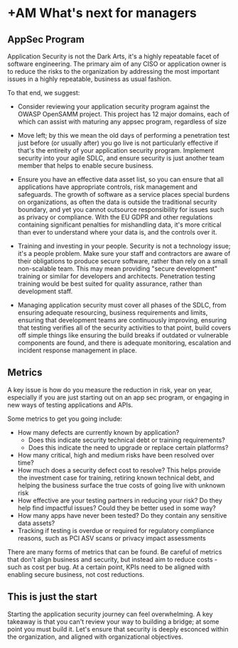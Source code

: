 # +AM What's next for managers

## AppSec Program

Application Security is not the Dark Arts, it's a highly repeatable facet of software engineering. The primary aim of any CISO or application owner is to reduce the risks to the organization by addressing the most important issues in a highly repeatable, business as usual fashion. 

To that end, we suggest:

* Consider reviewing your application security program against the OWASP OpenSAMM project. This project has 12 major domains, each of which can assist with maturing any appsec program, regardless of size

* Move left; by this we mean the old days of performing a penetration test just before (or usually after) you go live is not particularly effective if that's the entireity of your application security program. Implement security into your agile SDLC, and ensure security is just another team member that helps to enable secure business.

* Ensure you have an effective data asset list, so you can ensure that all applications have appropriate controls, risk management and safeguards. The growth of software as a service places special burdens on organizations, as often the data is outside the traditional security boundary, and yet you cannot outsource responsibility for issues such as privacy or compliance. With the EU GDPR and other regulations containing significant penalties for mishandling data, it's more critical than ever to understand where your data is, and the controls over it. 

* Training and investing in your people. Security is not a technology issue; it's a people problem. Make sure your staff and contractors are aware of their obligations to produce secure software, rather than rely on a small non-scalable team. This may mean providing "secure development" training or similar for developers and architects. Penetration testing training would be best suited for quality assurance, rather than development staff. 

* Managing application security must cover all phases of the SDLC, from ensuring adequate resourcing, business requirements and limits, ensuring that development teams are continuously improving, ensuring that testing verifies all of the security activities to that point, build covers off simple things like ensuring the build breaks if outdated or vulnerable components are found, and there is adequate monitoring, escalation and incident response management in place. 

## Metrics

A key issue is how do you measure the reduction in risk, year on year, especially if you are just starting out on an app sec program, or engaging in new ways of testing applications and APIs.

Some metrics to get you going include:

* How many defects are currently known by application?
  * Does this indicate security technical debt or training requirements?
  * Does this indicate the need to upgrade or replace certain platforms?
* How many critical, high and medium risks have been resolved over time?
* How much does a security defect cost to resolve? This helps provide the investment case for training, retiring known technical debt, and helping the business surface the true costs of going live with unknown risk
* How effective are your testing partners in reducing your risk? Do they help find impactful issues? Could they be better used in some way?
* How many apps have never been tested? Do they contain any sensitive data assets? 
* Tracking if testing is overdue or required for regulatory compliance reasons, such as PCI ASV scans or privacy impact assessments

There are many forms of metrics that can be found. Be careful of metrics that don't align business and security, but instead aim to reduce costs - such as cost per bug. At a certain point, KPIs need to be aligned with enabling secure business, not cost reductions. 


## This is just the start

Starting the application security journey can feel overwhelming. A key takeaway is that you can't review your way to building a bridge; at some point you must build it. Let's ensure that security is deeply esconced within the organization, and aligned with organizational objectives. 
